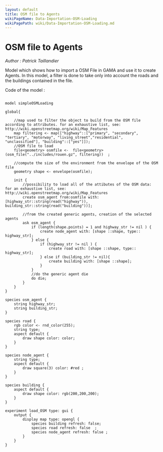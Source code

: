 ```yaml
---
layout: default
title: OSM file to Agents
wikiPageName: Data-Importation-OSM-Loading
wikiPagePath: wiki/Data-Importation-OSM-Loading.md
---
```


[//]: # (keyword|operator_osm_file)
[//]: # (keyword|operator_rnd_color)
[//]: # (keyword|concept_load_file)
[//]: # (keyword|concept_osm)
[//]: # (keyword|concept_gis)
# OSM file to Agents


_Author :  Patrick Taillandier_

Model which shows how to import a OSM File in GAMA and use it to create Agents. In this model, a filter is done to take only into account the roads and the buildings contained in the file. 


Code of the model : 

```

model simpleOSMLoading 
 
global{
	
	//map used to filter the object to build from the OSM file according to attributes. for an exhaustive list, see: http://wiki.openstreetmap.org/wiki/Map_Features
	map filtering <- map(["highway"::["primary", "secondary", "tertiary", "motorway", "living_street","residential", "unclassified"], "building"::["yes"]]);
	//OSM file to load
	file<geometry> osmfile <-  file<geometry>(osm_file("../includes/rouen.gz", filtering))  ;
	
	//compute the size of the environment from the envelope of the OSM file
	geometry shape <- envelope(osmfile);
	
	init {
		//possibility to load all of the attibutes of the OSM data: for an exhaustive list, see: http://wiki.openstreetmap.org/wiki/Map_Features
		create osm_agent from:osmfile with: [highway_str::string(read("highway")), building_str::string(read("building"))];
		
		//from the created generic agents, creation of the selected agents
		ask osm_agent {
			if (length(shape.points) = 1 and highway_str != nil ) {
				create node_agent with: [shape ::shape, type:: highway_str]; 
			} else {
				if (highway_str != nil ) {
					create road with: [shape ::shape, type:: highway_str];
				} else if (building_str != nil){
					create building with: [shape ::shape];
				}  
			}
			//do the generic agent die
			do die;
		}
	}	
}

species osm_agent {
	string highway_str;
	string building_str;
} 
	
species road {
	rgb color <- rnd_color(255);
	string type;
	aspect default {
		draw shape color: color; 
	}
} 
	
species node_agent {
	string type;
	aspect default { 
		draw square(3) color: #red ;
	}
} 
	
species building {
	aspect default { 
		draw shape color: rgb(200,200,200);
	}
}  

experiment load_OSM type: gui {
	output {
		display map type: opengl {
			species building refresh: false;
			species road refresh: false  ;
			species node_agent refresh: false ;
		}
	}
}
```

